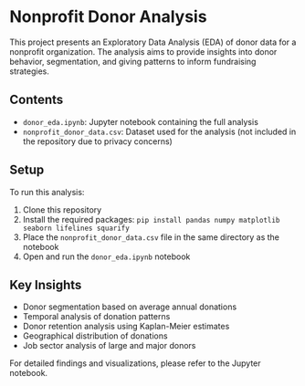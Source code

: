 # Nonprofit Donor Analysis

This project presents an Exploratory Data Analysis (EDA) of donor data for a nonprofit organization. The analysis aims to provide insights into donor behavior, segmentation, and giving patterns to inform fundraising strategies.

## Contents

- `donor_eda.ipynb`: Jupyter notebook containing the full analysis
- `nonprofit_donor_data.csv`: Dataset used for the analysis (not included in the repository due to privacy concerns)

## Setup

To run this analysis:

1. Clone this repository
2. Install the required packages: `pip install pandas numpy matplotlib seaborn lifelines squarify`
3. Place the `nonprofit_donor_data.csv` file in the same directory as the notebook
4. Open and run the `donor_eda.ipynb` notebook

## Key Insights

- Donor segmentation based on average annual donations
- Temporal analysis of donation patterns
- Donor retention analysis using Kaplan-Meier estimates
- Geographical distribution of donations
- Job sector analysis of large and major donors

For detailed findings and visualizations, please refer to the Jupyter notebook.

